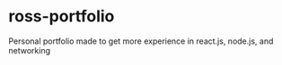# ross-portfolio
Personal portfolio made to get more experience in react.js, node.js, and networking
